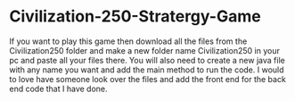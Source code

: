 # Civilization-250-Stratergy-Game
If you want to play this game then download all the files from the Civilization250 folder and make a new folder name Civilization250 in your pc and paste all your files there. You will also need to create a new java file with any name you want and add the main method to run the code.
I would to love have someone look over the files and add the front end for the back end code that I have done.
